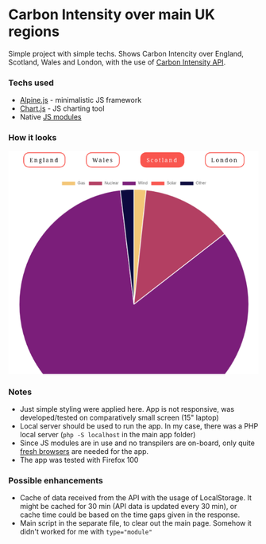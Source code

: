 # Carbon Intensity over main UK regions

Simple project with simple techs. Shows Carbon Intencity over England, Scotland, Wales and London,
with the use of [Carbon Intensity API](https://carbon-intensity.github.io/api-definitions/#carbon-intensity-api-v2-0-0).

### Techs used
- [Alpine.js](https://alpinejs.dev/) - minimalistic JS framework
- [Chart.js](https://www.chartjs.org) - JS charting tool
- Native [JS modules](https://developer.mozilla.org/en-US/docs/Web/JavaScript/Guide/Modules)

### How it looks
![carbon intensity pie chart](chartjs.png)

### Notes
- Just simple styling were applied here. App is not responsive, was developed/tested on comparatively small screen (15" laptop)
- Local server should be used to run the app. In my case, there was a PHP local server (`php -S localhost` in the main app folder)
- Since JS modules are in use and no transpilers are on-board, only quite [fresh browsers](https://developer.mozilla.org/en-US/docs/Web/JavaScript/Guide/Modules#browser_compatibility) are needed for the app.
- The app was tested with Firefox 100

### Possible enhancements
- Cache of data received from the API with the usage of LocalStorage. It might be cached for 30 min (API data is updated every 30 min), or cache time could be based on the time gaps given in the response.
- Main script in the separate file, to clear out the main page. Somehow it didn't worked for me with `type="module"`
